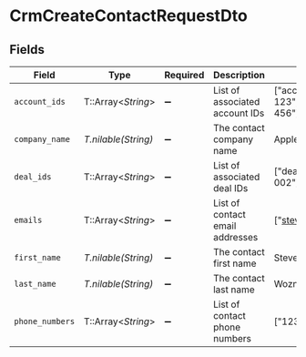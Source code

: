 # CrmCreateContactRequestDto


## Fields

| Field                           | Type                            | Required                        | Description                     | Example                         |
| ------------------------------- | ------------------------------- | ------------------------------- | ------------------------------- | ------------------------------- |
| `account_ids`                   | T::Array<*String*>              | :heavy_minus_sign:              | List of associated account IDs  | ["account-123","account-456"]   |
| `company_name`                  | *T.nilable(String)*             | :heavy_minus_sign:              | The contact company name        | Apple Inc.                      |
| `deal_ids`                      | T::Array<*String*>              | :heavy_minus_sign:              | List of associated deal IDs     | ["deal-001","deal-002"]         |
| `emails`                        | T::Array<*String*>              | :heavy_minus_sign:              | List of contact email addresses | ["steve@apple.com"]             |
| `first_name`                    | *T.nilable(String)*             | :heavy_minus_sign:              | The contact first name          | Steve                           |
| `last_name`                     | *T.nilable(String)*             | :heavy_minus_sign:              | The contact last name           | Wozniak                         |
| `phone_numbers`                 | T::Array<*String*>              | :heavy_minus_sign:              | List of contact phone numbers   | ["123-456-7890"]                |